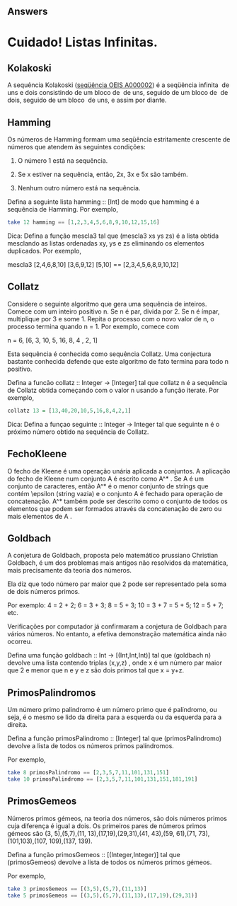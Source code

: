 ## Answers

# Cuidado! Listas Infinitas.

## Kolakoski

A sequência Kolakoski ([seqüência OEIS A000002](https://oeis.org/A000002)) é a seqüência infinita  de uns e dois consistindo de um bloco de  de uns, seguido de um bloco de  de dois, seguido de um bloco  de uns, e assim por diante.

## Hamming

Os números de Hamming formam uma seqüência estritamente crescente de números que atendem às seguintes condições:

1. O número 1 está na sequência.

2. Se x estiver na sequência, então, 2x, 3x e 5x são também.

3. Nenhum outro número está na sequência.

Defina a seguinte lista hamming :: [Int] de modo que hamming é a sequência de Hamming. Por exemplo,

```haskell
take 12 hamming == [1,2,3,4,5,6,8,9,10,12,15,16]
```

Dica: Defina a função mescla3 tal que (mescla3 xs ys zs) é a lista obtida mesclando as listas ordenadas xy, ys e zs eliminando os elementos duplicados. Por exemplo,

mescla3 [2,4,6,8,10] [3,6,9,12] [5,10] == [2,3,4,5,6,8,9,10,12]

## Collatz

Considere o seguinte algoritmo que gera uma sequência de inteiros. Comece com um inteiro positivo n. Se n é par, divida por 2. Se n é ímpar, multiplique por 3 e some 1. Repita o processo com o novo valor de n, o processo termina quando n = 1. Por exemplo, comece com 

n = 6, [6, 3, 10, 5, 16, 8, 4 , 2, 1]

Esta sequência é conhecida como sequência Collatz. Uma conjectura bastante conhecida defende que este algoritmo de fato termina para todo n positivo.

Defina a funcão collatz :: Integer -> [Integer] tal que collatz n é a sequência de Collatz obtida começando com o valor n usando a função iterate. Por exemplo,

```haskell
collatz 13 = [13,40,20,10,5,16,8,4,2,1]
```

Dica: Defina a funçao seguinte :: Integer -> Integer tal que seguinte n é o próximo número obtido na sequência de Collatz.

## FechoKleene

O fecho de Kleene é uma operação unária aplicada a conjuntos. A aplicação do fecho de Kleene num conjunto A é escrito como A^* . Se A é um conjunto de caracteres, então A^* é o menor conjunto de strings que contém \epsilon (string vazia) e o conjunto A é fechado para operação de concatenação. A^* também pode ser descrito como o conjunto de todos os elementos que podem ser formados através da concatenação de zero ou mais elementos de A .

## Goldbach

A conjetura de Goldbach, proposta pelo matemático prussiano Christian Goldbach, é um dos problemas mais antigos não resolvidos da matemática, mais precisamente da teoria dos números.

Ela diz que todo número par maior que 2 pode ser representado pela soma de dois números primos.

Por exemplo: 4 = 2 + 2; 6 = 3 + 3; 8 = 5 + 3; 10 = 3 + 7 = 5 + 5; 12 = 5 + 7; etc.

Verificações por computador já confirmaram a conjetura de Goldbach para vários
números. No entanto, a efetiva demonstração matemática ainda não
ocorreu.

Defina uma função goldbach :: Int -> [(Int,Int,Int)] tal que (goldbach n) devolve uma lista contendo triplas (x,y,z) , onde x é um número par maior que 2 e menor que n e y e z são dois primos tal que x = y+z.

## PrimosPalindromos

Um número primo palindromo é um número primo que é palíndromo, ou seja, é o mesmo se lido da direita para a esquerda ou da esquerda para a direita.

Defina a função primosPalindromo :: [Integer] tal que (primosPalindromo) devolve a lista de todos os números primos palíndromos.

Por exemplo,

```haskell
take 8 primosPalindromo == [2,3,5,7,11,101,131,151]
take 10 primosPalindromo == [2,3,5,7,11,101,131,151,181,191]
```

## PrimosGemeos

Números primos gémeos, na teoria dos números, são dois números primos cuja diferença é igual a dois. Os primeiros pares de números primos gémeos são (3, 5),(5,7),(11, 13),(17,19),(29,31),(41, 43),(59, 61),(71, 73),(101,103),(107, 109),(137, 139).

Defina a função primosGemeos :: [(Integer,Integer)] tal que (primosGemeos) devolve a lista de todos os números primos gémeos.

Por exemplo,

```haskell
take 3 primosGemeos == [(3,5),(5,7),(11,13)]
take 5 primosGemeos == [(3,5),(5,7),(11,13),(17,19),(29,31)]
```
